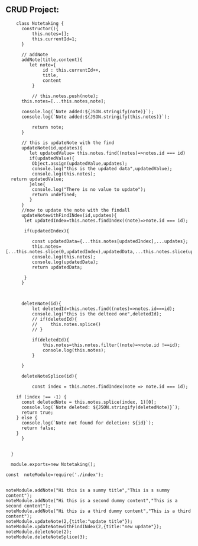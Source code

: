 ## CRUD Project:

  ```
      class Notetaking {
        constructor(){
            this.notes=[];
            this.currentId=1;
        }
    
        // addNote
        addNote(title,content){
           let note={
                id : this.currentId++,
                title,
                content 
            }
    
            // this.notes.push(note);
        this.notes=[...this.notes,note];
           
        console.log(`Note added:${JSON.stringify(note)}`);
        console.log(`Note added:${JSON.stringify(this.notes)}`);
        
            return note;
        }
    
        // this is updateNote with the find
        updateNote(id,updates){
           let updatedValue= this.notes.find((notes)=>notes.id === id)
           if(updatedValue){
            Object.assign(updatedValue,updates);
            console.log("this is the updated data",updatedValue);
            console.log(this.notes);
    return updatedValue;        
           }else{
            console.log("There is no value to update");
            return undefined;
           }       
        }
        //now to update the note with the findall
        updateNotewithFindINdex(id,updates){
         let updatedIndex=this.notes.findIndex((note)=>note.id === id);
    
         if(updatedIndex){
    
            const updatedData={...this.notes[updatedIndex],...updates};
            this.notes=[...this.notes.slice(0,updatedIndex),updatedData,...this.notes.slice(updatedIndex+1)];
            console.log(this.notes);
            console.log(updatedData);
            return updatedData;
            
         }
        }
    
    
    
        deleteNote(id){
            let deletedId=this.notes.find((notes)=>notes.id===id);
            console.log("this is the delteed one",deletedId);
            // if(deletedId){
            //     this.notes.splice()
            // }
    
            if(deletedId){
                this.notes=this.notes.filter((note)=>note.id !==id);
                console.log(this.notes);
            }
            
        }
    
        deleteNoteSplice(id){
    
            const index = this.notes.findIndex(note => note.id === id);
    
      if (index !== -1) {
        const deletedNote = this.notes.splice(index, 1)[0];
        console.log(`Note deleted: ${JSON.stringify(deletedNote)}`);
        return true;
      } else {
        console.log(`Note not found for deletion: ${id}`);
        return false;
      }
        }
        
    
    }
    
    module.exports=new Notetaking();
  ```
    const  noteModule=require('./index');


    noteModule.addNote("Hi this is a summy title","This is s summy content");
    noteModule.addNote("Hi this is a second dummy content","This is a second content");
    noteModule.addNote("Hi this is a third dummy content","This is a third content");
    noteModule.updateNote(2,{title:"update title"});
    noteModule.updateNotewithFindINdex(2,{title:"new update"});
    noteModule.deleteNote(2);
    noteModule.deleteNoteSplice(3);

## 


